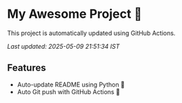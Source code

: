 # My Awesome Project 🚀

This project is automatically updated using GitHub Actions.

_Last updated: 2025-05-09 21:51:34 IST_

## Features
- Auto-update README using Python 🐍
- Auto Git push with GitHub Actions 🤖
